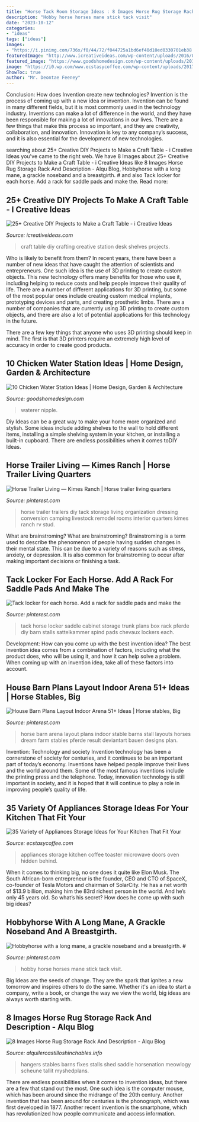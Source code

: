 ```yaml
---
title: "Horse Tack Room Storage Ideas : 8 Images Horse Rug Storage Rack And Description"
description: "Hobby horse horses mane stick tack visit"
date: "2023-10-12"
categories:
- "ideas"
tags: ["ideas"]
images:
- "https://i.pinimg.com/736x/f0/44/72/f044725a1bd6ef40d10ed0330701eb38.jpg"
featuredImage: "http://www.icreativeideas.com/wp-content/uploads/2016/09/crafttable6.jpg"
featured_image: "https://www.goodshomedesign.com/wp-content/uploads/2016/01/Chicken-Water-Station-Ideas-16.jpg"
image: "https://i0.wp.com/www.ecstasycoffee.com/wp-content/uploads/2017/05/Microwave-toaster-oven-coffee-appliances-all-together-and-hidden-behind-doors..jpg?resize=564%2C846"
ShowToc: true
author: "Mr. Deontae Feeney"
---
```



Conclusion: How does Invention create new technologies?
Invention is the process of coming up with a new idea or invention. Invention can be found in many different fields, but it is most commonly used in the technology industry. Inventions can make a lot of difference in the world, and they have been responsible for making a lot of innovations in our lives. There are a few things that make this process so important, and they are creativity, collaboration, and innovation. Innovation is key to any company’s success, and it is also essential for the development of new technologies.

	

		
searching about 25+ Creative DIY Projects to Make a Craft Table - i Creative Ideas you've came to the right web. We have 8 Images about 25+ Creative DIY Projects to Make a Craft Table - i Creative Ideas like 8 Images Horse Rug Storage Rack And Description - Alqu Blog, Hobbyhorse with a long mane, a grackle noseband and a breastgirth. # and also Tack locker for each horse. Add a rack for saddle pads and make the. Read more:
		
    
## 25+ Creative DIY Projects To Make A Craft Table - I Creative Ideas

<img loading=lazy src="http://www.icreativeideas.com/wp-content/uploads/2016/09/crafttable6.jpg" onerror="this.onerror=null;this.src='https://tse3.mm.bing.net/th?id=OIP.hIeASqhZeG5HwdQNn9yZgAHaLO&amp;pid=15.1';" alt="25+ Creative DIY Projects to Make a Craft Table - i Creative Ideas">

_Source: icreativeideas.com_

>craft table diy crafting creative station desk shelves projects. 

	

Who is likely to benefit from them?
In recent years, there have been a number of new ideas that have caught the attention of scientists and entrepreneurs. One such idea is the use of 3D printing to create custom objects. This new technology offers many benefits for those who use it, including helping to reduce costs and help people improve their quality of life.
There are a number of different applications for 3D printing, but some of the most popular ones include creating custom medical implants, prototyping devices and parts, and creating prosthetic limbs. There are a number of companies that are currently using 3D printing to create custom objects, and there are also a lot of potential applications for this technology in the future.

There are a few key things that anyone who uses 3D printing should keep in mind. The first is that 3D printers require an extremely high level of accuracy in order to create good products.

    
## 10 Chicken Water Station Ideas | Home Design, Garden &amp; Architecture

<img loading=lazy src="https://www.goodshomedesign.com/wp-content/uploads/2016/01/Chicken-Water-Station-Ideas-16.jpg" onerror="this.onerror=null;this.src='https://tse3.mm.bing.net/th?id=OIP.0RfddaIQerjLrglwQHPr2wHaMY&amp;pid=15.1';" alt="10 Chicken Water Station Ideas | Home Design, Garden &amp; Architecture">

_Source: goodshomedesign.com_

>waterer nipple. 

	

Diy Ideas can be a great way to make your home more organized and stylish. Some ideas include adding shelves to the wall to hold different items, installing a simple shelving system in your kitchen, or installing a built-in cupboard. There are endless possibilities when it comes toDIY Ideas.

    
## Horse Trailer Living — Kimes Ranch | Horse Trailer Living Quarters

<img loading=lazy src="https://i.pinimg.com/originals/7f/de/51/7fde51f325f3e342a1357ef9636431fb.jpg" onerror="this.onerror=null;this.src='https://tse1.mm.bing.net/th?id=OIP.Ay3Zta0OXOqjt93wtJH0qAHaJ4&amp;pid=15.1';" alt="Horse Trailer Living — Kimes Ranch | Horse trailer living quarters">

_Source: pinterest.com_

>horse trailer trailers diy tack storage living organization dressing conversion camping livestock remodel rooms interior quarters kimes ranch rv stud. 

	

What are brainstroming?
What are brainstroming? Brainstroming is a term used to describe the phenomenon of people having sudden changes in their mental state. This can be due to a variety of reasons such as stress, anxiety, or depression. It is also common for brainstroming to occur after making important decisions or finishing a task.

    
## Tack Locker For Each Horse. Add A Rack For Saddle Pads And Make The

<img loading=lazy src="https://i.pinimg.com/originals/06/9a/a2/069aa2e021a22723ae4bf043136430b9.jpg" onerror="this.onerror=null;this.src='https://tse4.mm.bing.net/th?id=OIP.Jap7ti8q2y9FmL65Tk4IJQHaJ4&amp;pid=15.1';" alt="Tack locker for each horse. Add a rack for saddle pads and make the">

_Source: pinterest.com_

>tack horse locker saddle cabinet storage trunk plans box rack pferde diy barn stalls sattelkammer spind pads chevaux lockers each. 

	

Development: How can you come up with the best invention idea?
The best invention idea comes from a combination of factors, including what the product does, who will be using it, and how it can help solve a problem. When coming up with an invention idea, take all of these factors into account.

    
## House Barn Plans Layout Indoor Arena 51+ Ideas | Horse Stables, Big

<img loading=lazy src="https://i.pinimg.com/736x/f0/44/72/f044725a1bd6ef40d10ed0330701eb38.jpg" onerror="this.onerror=null;this.src='https://tse4.mm.bing.net/th?id=OIP.GDZxfG_yIN-zSNc7PNKAEQAAAA&amp;pid=15.1';" alt="House Barn Plans Layout Indoor Arena 51+ Ideas | Horse stables, Big">

_Source: pinterest.com_

>horse barn arena layout plans indoor stable barns stall layouts horses dream farm stables pferde result deviantart bauen designs plan. 

	

Invention: Technology and society
Invention technology has been a cornerstone of society for centuries, and it continues to be an important part of today’s economy. Inventions have helped people improve their lives and the world around them. Some of the most famous inventions include the printing press and the telephone. Today, innovation technology is still important in society, and it is hoped that it will continue to play a role in improving people’s quality of life.

    
## 35 Variety Of Appliances Storage Ideas For Your Kitchen That Fit Your

<img loading=lazy src="https://i0.wp.com/www.ecstasycoffee.com/wp-content/uploads/2017/05/Microwave-toaster-oven-coffee-appliances-all-together-and-hidden-behind-doors..jpg?resize=564%2C846" onerror="this.onerror=null;this.src='https://tse1.mm.bing.net/th?id=OIP.Ki3aDH_rPVxQpjesgeUTQQHaLH&amp;pid=15.1';" alt="35 Variety of Appliances Storage Ideas for Your Kitchen That Fit Your">

_Source: ecstasycoffee.com_

>appliances storage kitchen coffee toaster microwave doors oven hidden behind. 

	

When it comes to thinking big, no one does it quite like Elon Musk. The South African-born entrepreneur is the founder, CEO and CTO of SpaceX, co-founder of Tesla Motors and chairman of SolarCity. He has a net worth of $13.9 billion, making him the 83rd richest person in the world. And he’s only 45 years old. So what’s his secret? How does he come up with such big ideas?

    
## Hobbyhorse With A Long Mane, A Grackle Noseband And A Breastgirth. #

<img loading=lazy src="https://i.pinimg.com/736x/3f/19/34/3f1934a8645c2f904dfc37864aa2fe42.jpg" onerror="this.onerror=null;this.src='https://tse2.mm.bing.net/th?id=OIP.WrjsVXpwmx3VOA-6pMfQIQHaLH&amp;pid=15.1';" alt="Hobbyhorse with a long mane, a grackle noseband and a breastgirth. #">

_Source: pinterest.com_

>hobby horse horses mane stick tack visit. 

	

Big Ideas are the seeds of change. They are the spark that ignites a new tomorrow and inspires others to do the same. Whether it's an idea to start a company, write a book, or change the way we view the world, big ideas are always worth starting with.

    
## 8 Images Horse Rug Storage Rack And Description - Alqu Blog

<img loading=lazy src="https://alquilercastilloshinchables.info/wp-content/uploads/2020/06/blanket-hangers-…-With-images-Diy-horse-barn-Horse-tack-rooms-....jpg" onerror="this.onerror=null;this.src='https://tse3.mm.bing.net/th?id=OIP.VtmyIK1p9_xz9wAHGe0MhgHaE7&amp;pid=15.1';" alt="8 Images Horse Rug Storage Rack And Description - Alqu Blog">

_Source: alquilercastilloshinchables.info_

>hangers stables barns fixes stalls shed saddle horsenation meowlogy scheune tallit myshedplans. 

	

There are endless possibilities when it comes to invention ideas, but there are a few that stand out the most. One such idea is the computer mouse, which has been around since the midrange of the 20th century. Another invention that has been around for centuries is the phonograph, which was first developed in 1877. Another recent invention is the smartphone, which has revolutionized how people communicate and access information.

